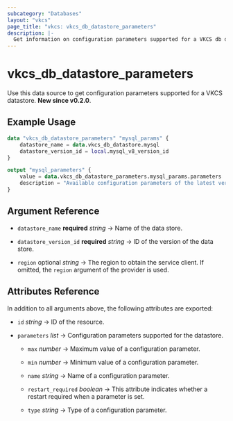 ```yaml
---
subcategory: "Databases"
layout: "vkcs"
page_title: "vkcs: vkcs_db_datastore_parameters"
description: |-
  Get information on configuration parameters supported for a VKCS db datastore.
---
```


# vkcs_db_datastore_parameters

Use this data source to get configuration parameters supported for a VKCS datastore. **New since v0.2.0**.

## Example Usage

```terraform
data "vkcs_db_datastore_parameters" "mysql_params" {
	datastore_name = data.vkcs_db_datastore.mysql
	datastore_version_id = local.mysql_v8_version_id
}

output "mysql_parameters" {
	value = data.vkcs_db_datastore_parameters.mysql_params.parameters
	description = "Available configuration parameters of the latest version of MySQL datastore."
}
```

## Argument Reference
- `datastore_name` **required** *string* &rarr;  Name of the data store.

- `datastore_version_id` **required** *string* &rarr;  ID of the version of the data store.

- `region` optional *string* &rarr;  The region to obtain the service client. If omitted, the `region` argument of the provider is used.


## Attributes Reference
In addition to all arguments above, the following attributes are exported:
- `id` *string* &rarr;  ID of the resource.

- `parameters`  *list* &rarr;  Configuration parameters supported for the datastore.
  - `max` *number* &rarr;  Maximum value of a configuration parameter.

  - `min` *number* &rarr;  Minimum value of a configuration parameter.

  - `name` *string* &rarr;  Name of a configuration parameter.

  - `restart_required` *boolean* &rarr;  This attribute indicates whether a restart required when a parameter is set.

  - `type` *string* &rarr;  Type of a configuration parameter.



